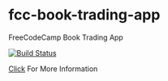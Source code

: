 # fcc-book-trading-app
FreeCodeCamp Book Trading App

[![Build Status](https://travis-ci.org/ferzerkerx/fcc-book-trading-club.svg?branch=master)](https://travis-ci.org/ferzerkerx/fcc-book-trading-club)

[Click](https://www.freecodecamp.com/challenges/manage-a-book-trading-club) For More Information